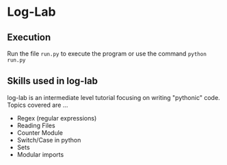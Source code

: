 # Log-Lab

## Execution
Run the file ```run.py``` to execute the program or use the command ```python run.py```

## Skills used in log-lab
log-lab is an intermediate level tutorial focusing on writing "pythonic" code. Topics covered are ...
- Regex (regular expressions)
- Reading Files
- Counter Module
- Switch/Case in python
- Sets
- Modular imports